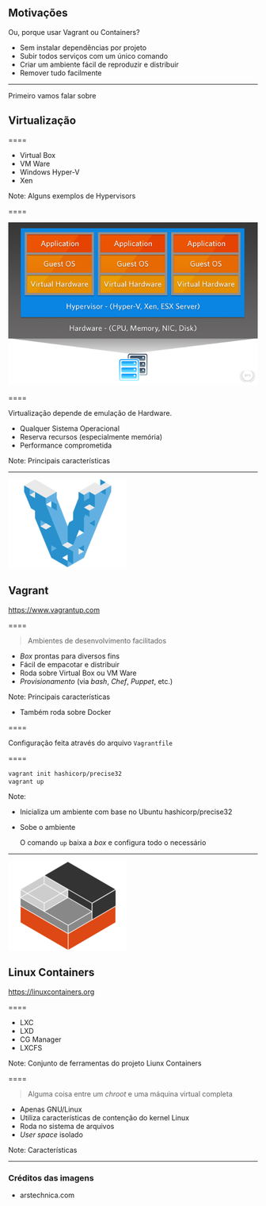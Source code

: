 ## Motivações

Ou, porque usar Vagrant ou Containers?

- Sem instalar dependências por projeto
- Subir todos serviços com um único comando
- Criar um ambiente fácil de reproduzir e distribuir
- Remover tudo facilmente

----

Primeiro vamos falar sobre

## Virtualização

====

- Virtual Box
- VM Ware
- Windows Hyper-V
- Xen

Note:
Alguns exemplos de Hypervisors

====

![virtualization](img/virtualization.png)

====

Virtualização depende de emulação de Hardware.

- Qualquer Sistema Operacional
- Reserva recursos (especialmente memória)
- Performance comprometida

Note:
Principais características

----

![logo-vagrant](img/logo-vagrant.png) <!-- .element: class="no-border no-background" -->

## Vagrant

https://www.vagrantup.com

====

> Ambientes de desenvolvimento facilitados

- _Box_ prontas para diversos fins
- Fácil de empacotar e distribuir
- Roda sobre Virtual Box ou VM Ware
- _Provisionamento_ (via _bash_, _Chef_, _Puppet_, etc.)

Note:
Principais características

- Também roda sobre Docker

====

Configuração feita através do arquivo `Vagrantfile`

====

```console
vagrant init hashicorp/precise32
vagrant up
```

Note:
- Inicializa um ambiente com base no Ubuntu hashicorp/precise32
- Sobe o ambiente

  O comando `up` baixa a _box_ e configura todo o necessário


----

![logo-lxc](img/logo-lxc.png) <!-- .element: class="no-border no-background" -->

## Linux Containers

https://linuxcontainers.org

====

- LXC
- LXD
- CG Manager
- LXCFS

Note:
Conjunto de ferramentas do projeto Liunx Containers

====

> Alguma coisa entre um _chroot_ e uma máquina virtual completa

- Apenas GNU/Linux
- Utiliza características de contenção do kernel Linux
- Roda no sistema de arquivos
- _User space_ isolado

Note:
Características

----

### Créditos das imagens

- arstechnica.com
